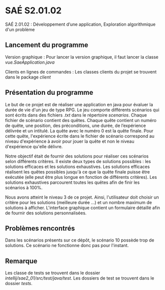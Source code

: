 # SAÉ S2.01.02

SAÉ 2.01.02 : Développement d’une application, Exploration algorithmique d'un problème

## Lancement du programme

Version graphique :
    Pour lancer la version graphique, il faut lancer la classe _vue.SaeApplication.java_
    
Clients en lignes de commandes :
    Les classes clients du projet se trouvent dans le package _client_


## Présentation du programme

Le but de ce projet est de réaliser une application en java pour évaluer la durée de vie d'un jeu de type RPG.
Le jeu comporte différents scénarios qui sont écrits dans des fichiers _.txt_ dans le répertoire _scenarios_. Chaque fichier de scénario contient des quêtes. Chaque quête contient un numéro de quête, une position, des préconditions, une durée, de l’expérience délivrée et un intitulé. La quête avec le numéro 0 est la quête finale. Pour cette quête, l'expérience écrite dans le fichier de scénario correspond au niveau d'expérience à avoir pour jouer la quête et non le niveau d'expérience qu'elle délivre.

Notre objectif était de fournir des solutions pour réaliser ces scénarios selon différents critères. Il existe deux types de solutions possibles : les solutions efficaces et les solutions exhaustives. Les solutions efficaces réalisent les quêtes possibles jusqu'à ce que la quête finale puisse être exécutée (elle peut être plus longue en fonction de différents critères). Les solutions exhaustives parcourent toutes les quêtes afin de finir les scénarios à 100%.

Nous avons atteint le niveau 3 de ce projet. Ainsi, l'utilisateur doit choisir un critère pour les solutions (meilleure durée ...) et un nombre maximum de solutions à afficher. L'interface graphique contient un formulaire détaillé afin de fournir des solutions personnalisées.

## Problèmes rencontrés

Dans les scénarios présents sur ce dépôt, le scénario 10 possède trop de solutions. Ce scénario ne fonctionne donc pas pour l'instant.

## Remarque

Les classe de tests se trouvent dans le dossier _intellij/sae2_01/src/test/java/test_. Les dossiers de test se trouvent dans le dossier _tests_.
